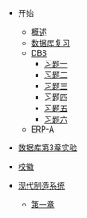 - 开始

  - [概述](/README.md)
  - [数据库复习](/DBS-pruefeng.md)
  - [DBS](/DBS/mulu.md)
    - [习题一](/DBS/DBS-Test01.md)
    - [习题二](/DBS/DBS-Test02.md)
    - [习题三](/DBS/DBS-Test03.md)
    - [习题四](/DBS/DBS-Test04.md)
    - [习题五](/DBS/DBS-Test05.md)
    - [习题六](/DBS/DBS-Test06.md)
  - [ERP-A](/ERP_pruefeng.md)
- [数据库第3章实验](/EXP2345.md)
- [校徽](/校徽demo.md)
- [现代制造系统](/现代制造系统.md)
  - [第一章]()
